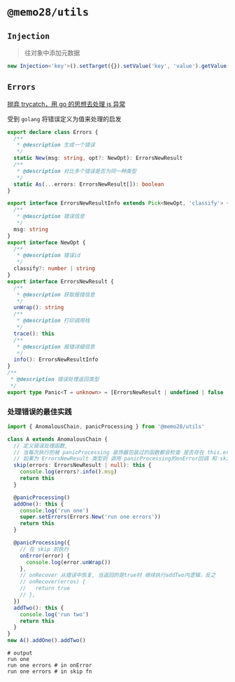<!--
 * @Author: 邱狮杰
 * @Date: 2023-01-30 14:06:45
 * @LastEditTime: 2023-03-07 17:37:38
 * @Description:
 * @FilePath: /memo/packages/utils/README.md
-->

# `@memo28/utils`

## `Injection`

> 往对象中添加元数据

```ts
new Injection<'key'>().setTarget({}).setValue('key', 'value').getValue('key')
```

## `Errors`

[抛弃 trycatch，用 go 的思想去处理 js 异常](https://juejin.cn/post/7207707775774031930)

受到 `golang` 将错误定义为值来处理的启发

```ts
export declare class Errors {
  /**
   * @description 生成一个错误
   */
  static New(msg: string, opt?: NewOpt): ErrorsNewResult
  /**
   * @description 对比多个错误是否为同一种类型
   */
  static As(...errors: ErrorsNewResult[]): boolean
}

export interface ErrorsNewResultInfo extends Pick<NewOpt, 'classify'> {
  /**
   * @description 错误信息
   */
  msg: string
}
export interface NewOpt {
  /**
   * @description 错误id
   */
  classify?: number | string
}
export interface ErrorsNewResult {
  /**
   * @description 获取报错信息
   */
  unWrap(): string
  /**
   * @description 打印调用栈
   */
  trace(): this
  /**
   * @description 报错详细信息
   */
  info(): ErrorsNewResultInfo
}
/**
 * @description 错误处理返回类型
 */
export type Panic<T = unknown> = [ErrorsNewResult | undefined | false | null, T]
```

### 处理错误的最佳实践

```ts
import { AnomalousChain, panicProcessing } from '@memo28/utils'

class A extends AnomalousChain {
  // 定义错误处理函数,
  // 当每次执行的被 panicProcessing 装饰器包装过的函数都会检查 是否存在 this.errors 是否为 ErrorsNewResult 类型
  // 如果为 ErrorsNewResult 类型则 调用 panicProcessing的onError回调 和 skip函数
  skip(errors: ErrorsNewResult | null): this {
    console.log(errors?.info().msg)
    return this
  }

  @panicProcessing()
  addOne(): this {
    console.log('run one')
    super.setErrors(Errors.New('run one errors'))
    return this
  }

  @panicProcessing({
    // 在 skip 前执行
    onError(error) {
      console.log(error.unWrap())
    },
    // onRecover 从错误中恢复, 当返回的是true时 继续执行addTwo内逻辑，反之
    // onRecover(erros) {
    //   return true
    // },
  })
  addTwo(): this {
    console.log('run two')
    return this
  }
}
new A().addOne().addTwo()
```

```shell
# output
run one
run one errors # in onError
run one errors # in skip fn
```
